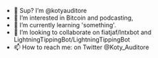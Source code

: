 - 👋 Sup? I’m @kotyauditore
- 👀 I’m interested in Bitcoin and podcasting,
- 🌱 I’m currently learning 'something'.
- 💞️ I’m looking to collaborate on fiatjaf/lntxbot and LightningTippingBot/LightningTippingBot
- 📫 How to reach me: on Twitter @Koty_Auditore


<!---
kotyauditore/kotyauditore is a ✨ special ✨ repository because its `README.md` (this file) appears on your GitHub profile.
You can click the Preview link to take a look at your changes.
--->

